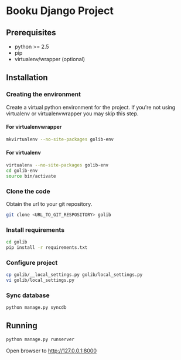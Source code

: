 # Booku Django Project #
## Prerequisites ##

- python >= 2.5
- pip
- virtualenv/wrapper (optional)

## Installation ##
### Creating the environment ###
Create a virtual python environment for the project.
If you're not using virtualenv or virtualenvwrapper you may skip this step.

#### For virtualenvwrapper ####
```bash
mkvirtualenv --no-site-packages golib-env
```

#### For virtualenv ####
```bash
virtualenv --no-site-packages golib-env
cd golib-env
source bin/activate
```

### Clone the code ###
Obtain the url to your git repository.

```bash
git clone <URL_TO_GIT_RESPOSITORY> golib
```

### Install requirements ###
```bash
cd golib
pip install -r requirements.txt
```

### Configure project ###
```bash
cp golib/__local_settings.py golib/local_settings.py
vi golib/local_settings.py
```

### Sync database ###
```bash
python manage.py syncdb
```

## Running ##
```bash
python manage.py runserver
```

Open browser to http://127.0.0.1:8000
